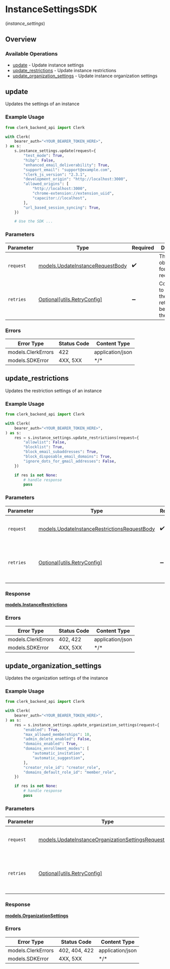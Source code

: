 # InstanceSettingsSDK
(*instance_settings*)

## Overview

### Available Operations

* [update](#update) - Update instance settings
* [update_restrictions](#update_restrictions) - Update instance restrictions
* [update_organization_settings](#update_organization_settings) - Update instance organization settings

## update

Updates the settings of an instance

### Example Usage

```python
from clerk_backend_api import Clerk

with Clerk(
    bearer_auth="<YOUR_BEARER_TOKEN_HERE>",
) as s:
    s.instance_settings.update(request={
        "test_mode": True,
        "hibp": False,
        "enhanced_email_deliverability": True,
        "support_email": "support@example.com",
        "clerk_js_version": "2.3.1",
        "development_origin": "http://localhost:3000",
        "allowed_origins": [
            "http://localhost:3000",
            "chrome-extension://extension_uiid",
            "capacitor://localhost",
        ],
        "url_based_session_syncing": True,
    })

    # Use the SDK ...

```

### Parameters

| Parameter                                                                     | Type                                                                          | Required                                                                      | Description                                                                   |
| ----------------------------------------------------------------------------- | ----------------------------------------------------------------------------- | ----------------------------------------------------------------------------- | ----------------------------------------------------------------------------- |
| `request`                                                                     | [models.UpdateInstanceRequestBody](../../models/updateinstancerequestbody.md) | :heavy_check_mark:                                                            | The request object to use for the request.                                    |
| `retries`                                                                     | [Optional[utils.RetryConfig]](../../models/utils/retryconfig.md)              | :heavy_minus_sign:                                                            | Configuration to override the default retry behavior of the client.           |

### Errors

| Error Type         | Status Code        | Content Type       |
| ------------------ | ------------------ | ------------------ |
| models.ClerkErrors | 422                | application/json   |
| models.SDKError    | 4XX, 5XX           | \*/\*              |

## update_restrictions

Updates the restriction settings of an instance

### Example Usage

```python
from clerk_backend_api import Clerk

with Clerk(
    bearer_auth="<YOUR_BEARER_TOKEN_HERE>",
) as s:
    res = s.instance_settings.update_restrictions(request={
        "allowlist": False,
        "blocklist": True,
        "block_email_subaddresses": True,
        "block_disposable_email_domains": True,
        "ignore_dots_for_gmail_addresses": False,
    })

    if res is not None:
        # handle response
        pass

```

### Parameters

| Parameter                                                                                             | Type                                                                                                  | Required                                                                                              | Description                                                                                           |
| ----------------------------------------------------------------------------------------------------- | ----------------------------------------------------------------------------------------------------- | ----------------------------------------------------------------------------------------------------- | ----------------------------------------------------------------------------------------------------- |
| `request`                                                                                             | [models.UpdateInstanceRestrictionsRequestBody](../../models/updateinstancerestrictionsrequestbody.md) | :heavy_check_mark:                                                                                    | The request object to use for the request.                                                            |
| `retries`                                                                                             | [Optional[utils.RetryConfig]](../../models/utils/retryconfig.md)                                      | :heavy_minus_sign:                                                                                    | Configuration to override the default retry behavior of the client.                                   |

### Response

**[models.InstanceRestrictions](../../models/instancerestrictions.md)**

### Errors

| Error Type         | Status Code        | Content Type       |
| ------------------ | ------------------ | ------------------ |
| models.ClerkErrors | 402, 422           | application/json   |
| models.SDKError    | 4XX, 5XX           | \*/\*              |

## update_organization_settings

Updates the organization settings of the instance

### Example Usage

```python
from clerk_backend_api import Clerk

with Clerk(
    bearer_auth="<YOUR_BEARER_TOKEN_HERE>",
) as s:
    res = s.instance_settings.update_organization_settings(request={
        "enabled": True,
        "max_allowed_memberships": 10,
        "admin_delete_enabled": False,
        "domains_enabled": True,
        "domains_enrollment_modes": [
            "automatic_invitation",
            "automatic_suggestion",
        ],
        "creator_role_id": "creator_role",
        "domains_default_role_id": "member_role",
    })

    if res is not None:
        # handle response
        pass

```

### Parameters

| Parameter                                                                                                             | Type                                                                                                                  | Required                                                                                                              | Description                                                                                                           |
| --------------------------------------------------------------------------------------------------------------------- | --------------------------------------------------------------------------------------------------------------------- | --------------------------------------------------------------------------------------------------------------------- | --------------------------------------------------------------------------------------------------------------------- |
| `request`                                                                                                             | [models.UpdateInstanceOrganizationSettingsRequestBody](../../models/updateinstanceorganizationsettingsrequestbody.md) | :heavy_check_mark:                                                                                                    | The request object to use for the request.                                                                            |
| `retries`                                                                                                             | [Optional[utils.RetryConfig]](../../models/utils/retryconfig.md)                                                      | :heavy_minus_sign:                                                                                                    | Configuration to override the default retry behavior of the client.                                                   |

### Response

**[models.OrganizationSettings](../../models/organizationsettings.md)**

### Errors

| Error Type         | Status Code        | Content Type       |
| ------------------ | ------------------ | ------------------ |
| models.ClerkErrors | 402, 404, 422      | application/json   |
| models.SDKError    | 4XX, 5XX           | \*/\*              |
